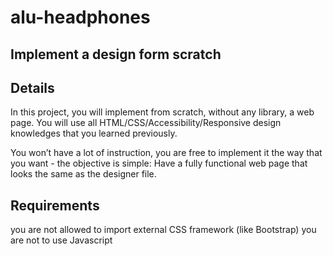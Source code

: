 # alu-headphones

## Implement a design form scratch

## Details

In this project, you will implement from scratch, without any library, a web page. You will use all HTML/CSS/Accessibility/Responsive design knowledges that you learned previously.

You won’t have a lot of instruction, you are free to implement it the way that you want - the objective is simple: Have a fully functional web page that looks the same as the designer file.

## Requirements

you are not allowed to import external CSS framework (like Bootstrap)
you are not to use Javascript
